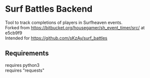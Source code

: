 # Surf Battles Backend #

Tool to track completions of players in Surfheaven events.<br>
Forked from https://bitbucket.org/housegamer/sh_event_timer/src/ at e5cb9f9<br>
Intended for https://github.com/sKzAy/surf_battles


## Requirements


requires python3 <br>
requires "requests"<br>
